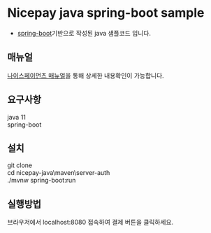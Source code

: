 # Nicepay java spring-boot sample
- [spring-boot](https://spring.io/projects/spring-boot)기반으로 작성된 java 샘플코드 입니다.

## 매뉴얼
[나이스페이먼츠 매뉴얼](https://github.com/nicepayments/nicepay-manual)을 통해 상세한 내용확인이 가능합니다.  

## 요구사항
java 11  
spring-boot  

## 설치
git clone  
cd nicepay-java\maven\server-auth    
./mvnw spring-boot:run 
 
## 실행방법
브라우저에서 localhost:8080 접속하여 결제 버튼을 클릭하세요.
